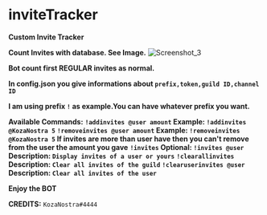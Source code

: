# inviteTracker
**Custom Invite Tracker**

**Count Invites with database. See Image.**
![Screenshot_3](https://user-images.githubusercontent.com/74133656/189538240-08dddfbb-69fa-485e-880c-7a25f029494e.png)


**Bot count first REGULAR invites as normal.**

**In config.json you give informations about `prefix,token,guild ID,channel ID`**

**I am using prefix `!` as example.You can have whatever prefix you want.**

**Available Commands:** 
**`!addinvites @user amount` Example: `!addinvites @KozaNostra 5`**
**`!removeinvites @user amount` Example: `!removeinvites @KozaNostra 5` If invites are more than user have then you can't remove from the user the amount you gave**
**`!invites` Optional: `!invites @user` Description: `Display invites of a user or yours`**
**`!clearallinvites` Description: `Clear all invites of the guild`**
**`!clearuserinvites @user` Description: `Clear all invites of the user`**


**__Enjoy the BOT__**


**__CREDITS__:** `KozaNostra#4444`

